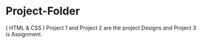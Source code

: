 # Project-Folder
( HTML &amp; CSS ) Project 1 and Project 2 are the project Designs and Project 3 is Assignment.

